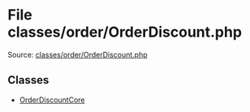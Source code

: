 File classes/order/OrderDiscount.php
=========

Source: [classes/order/OrderDiscount.php](https://github.com/PrestaShop/PrestaShop/blob/1.5.1.0/classes/order/OrderDiscount.php)


Classes
-------

* [OrderDiscountCore](class.OrderDiscountCore.md)

